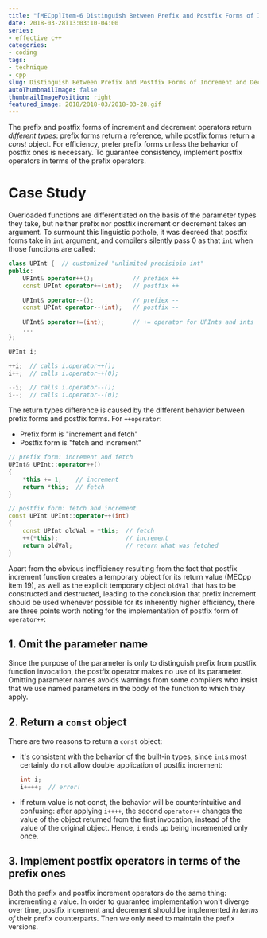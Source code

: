 ```yaml
---
title: "[MECpp]Item-6 Distinguish Between Prefix and Postfix Forms of Increment and Decrement Operators"
date: 2018-03-28T13:03:10-04:00
series:
- effective c++
categories:
- coding
tags:
- technique
- cpp
slug: Distinguish Between Prefix and Postfix Forms of Increment and Decrement Operators
autoThumbnailImage: false
thumbnailImagePosition: right
featured_image: 2018/2018-03/2018-03-28.gif
---
```


The prefix and postfix forms of increment and decrement operators return _different types_: prefix forms return a reference, while postfix forms return a _const_ object. For efficiency, prefer prefix forms unless the behavior of postfix ones is necessary. To guarantee consistency, implement postfix operators in terms of the prefix operators.
<!--more-->
<!-- toc -->

# Case Study

Overloaded functions are differentiated on the basis of the parameter types they take, but neither prefix nor postfix increment or decrement takes an argument. To surmount this linguistic pothole, it was decreed that postfix forms take in `int` argument, and compilers silently pass 0 as that `int` when those functions are called:

```cpp
class UPInt {  // customized "unlimited precisioin int"
public:
    UPInt& operator++();           // prefiex ++
    const UPInt operator++(int);   // postfix ++

    UPInt& operator--();           // prefiex --
    const UPInt operator--(int);   // postfix --
    
    UPInt& operator+=(int);        // += operator for UPInts and ints
    ...    
};

UPInt i;

++i;  // calls i.operator++();
i++;  // calls i.operator++(0);

--i;  // calls i.operator--();
i--;  // calls i.operator--(0);
```

The return types difference is caused by the different behavior between prefix forms and postfix forms. For `++operator`:

* Prefix form is "increment and fetch"
* Postfix form is "fetch and increment"

```cpp
// prefix form: increment and fetch
UPInt& UPInt::operator++()
{
    *this += 1;    // increment
    return *this;  // fetch
}

// postfix form: fetch and increment
const UPInt UPInt::operator++(int)
{
    const UPInt oldVal = *this;  // fetch
    ++(*this);                   // increment
    return oldVal;               // return what was fetched
}
```

Apart from the obvious inefficiency resulting from the fact that postfix increment function creates a temporary object for its return value (MECpp item 19), as well as the explicit temporary object `oldVal` that has to be constructed and destructed, leading to the conclusion that prefix increment should be used whenever possible for its inherently higher efficiency, there are three points worth noting for the implementation of postfix form of `operator++`:

## 1. Omit the parameter name

Since the purpose of the parameter is only to distinguish prefix from postfix function invocation, the postfix operator makes no use of its parameter. Omitting parameter names avoids warnings from some compilers who insist that we use named parameters in the body of the function to which they apply.

## 2. Return a `const` object

There are two reasons to return a `const` object:

* it's consistent with the behavior of the built-in types, since `int`s most certainly do not allow double application of postfix increment:
 
    ```cpp
    int i;
    i++++;  // error!
    ```
* if return value is not const, the behavior will be counterintuitive and confusing: after applying `i++++`, the second `operator++` changes the value of the object returned from the first invocation, instead of the value of the original object. Hence, `i` ends up being incremented only once.

## 3. Implement postfix operators in terms of the prefix ones

Both the prefix and postfix increment operators do the same thing: incrementing a value. In order to guarantee implementation won't diverge over time, postfix increment and decrement should be implemented _in terms of_ their prefix counterparts. Then we only need to maintain the prefix versions.
